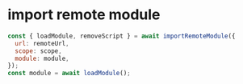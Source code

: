 # import remote module

```javascript
const { loadModule, removeScript } = await importRemoteModule({
  url: remoteUrl,
  scope: scope,
  module: module,
});
const module = await loadModule();
```

